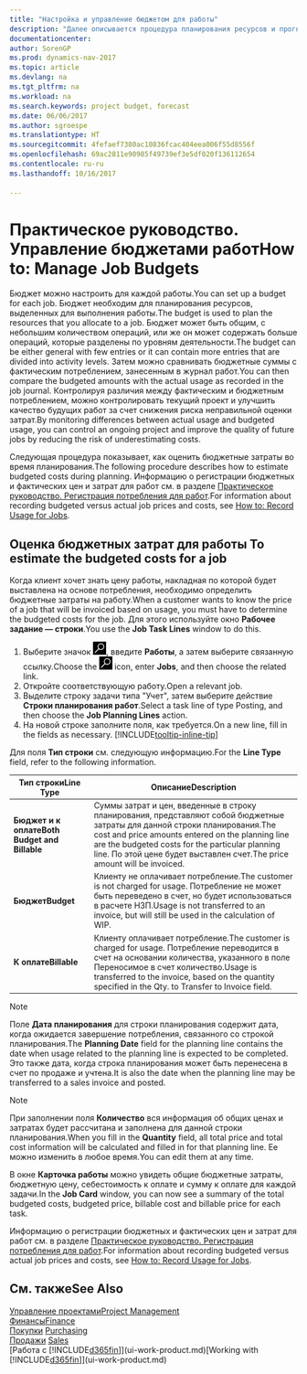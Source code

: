 ```yaml
---
title: "Настройка и управление бюджетом для работы"
description: "Далее описывается процедура планирования ресурсов и прогнозирования и контроля себестоимости для проекта путем настройки бюджета для каждой работы."
documentationcenter: 
author: SorenGP
ms.prod: dynamics-nav-2017
ms.topic: article
ms.devlang: na
ms.tgt_pltfrm: na
ms.workload: na
ms.search.keywords: project budget, forecast
ms.date: 06/06/2017
ms.author: sgroespe
ms.translationtype: HT
ms.sourcegitcommit: 4fefaef7380ac10836fcac404eea006f55d8556f
ms.openlocfilehash: 69ac2811e90985f49739ef3e5df020f136112654
ms.contentlocale: ru-ru
ms.lasthandoff: 10/16/2017

---
```

# <a name="how-to-manage-job-budgets"></a><span data-ttu-id="4124f-103">Практическое руководство. Управление бюджетами работ</span><span class="sxs-lookup"><span data-stu-id="4124f-103">How to: Manage Job Budgets</span></span>
<span data-ttu-id="4124f-104">Бюджет можно настроить для каждой работы.</span><span class="sxs-lookup"><span data-stu-id="4124f-104">You can set up a budget for each job.</span></span> <span data-ttu-id="4124f-105">Бюджет необходим для планирования ресурсов, выделенных для выполнения работы.</span><span class="sxs-lookup"><span data-stu-id="4124f-105">The budget is used to plan the resources that you allocate to a job.</span></span> <span data-ttu-id="4124f-106">Бюджет может быть общим, с небольшим количеством операций, или же он может содержать больше операций, которые разделены по уровням деятельности.</span><span class="sxs-lookup"><span data-stu-id="4124f-106">The budget can be either general with few entries or it can contain more entries that are divided into activity levels.</span></span> <span data-ttu-id="4124f-107">Затем можно сравнивать бюджетные суммы с фактическим потреблением, занесенным в журнал работ.</span><span class="sxs-lookup"><span data-stu-id="4124f-107">You can then compare the budgeted amounts with the actual usage as recorded in the job journal.</span></span> <span data-ttu-id="4124f-108">Контролируя различия между фактическим и бюджетным потреблением, можно контролировать текущий проект и улучшить качество будущих работ за счет снижения риска неправильной оценки затрат.</span><span class="sxs-lookup"><span data-stu-id="4124f-108">By monitoring differences between actual usage and budgeted usage, you can control an ongoing project and improve the quality of future jobs by reducing the risk of underestimating costs.</span></span>

<span data-ttu-id="4124f-109">Следующая процедура показывает, как оценить бюджетные затраты во время планирования.</span><span class="sxs-lookup"><span data-stu-id="4124f-109">The following procedure describes how to estimate budgeted costs during planning.</span></span> <span data-ttu-id="4124f-110">Информацию о регистрации бюджетных и фактических цен и затрат для работ см. в разделе [Практическое руководство. Регистрация потребления для работ](projects-how-record-job-usage.md).</span><span class="sxs-lookup"><span data-stu-id="4124f-110">For information about recording budgeted versus actual job prices and costs, see [How to: Record Usage for Jobs](projects-how-record-job-usage.md).</span></span>  

## <span data-ttu-id="4124f-111"><a name="JobBudgetCosts"></a> Оценка бюджетных затрат для работы</span><span class="sxs-lookup"><span data-stu-id="4124f-111"><a name="JobBudgetCosts"></a> To estimate the budgeted costs for a job</span></span>
<span data-ttu-id="4124f-112">Когда клиент хочет знать цену работы, накладная по которой будет выставлена на основе потребления, необходимо определить бюджетные затраты на работу.</span><span class="sxs-lookup"><span data-stu-id="4124f-112">When a customer wants to know the price of a job that will be invoiced based on usage, you must have to determine the budgeted costs for the job.</span></span> <span data-ttu-id="4124f-113">Для этого используйте окно **Рабочее задание — строки**.</span><span class="sxs-lookup"><span data-stu-id="4124f-113">You use the **Job Task Lines** window to do this.</span></span>

1. <span data-ttu-id="4124f-114">Выберите значок ![Поиск страницы или отчета](media/ui-search/search_small.png "Значок поиска страницы или отчета"), введите **Работы**, а затем выберите связанную ссылку.</span><span class="sxs-lookup"><span data-stu-id="4124f-114">Choose the ![Search for Page or Report](media/ui-search/search_small.png "Search for Page or Report icon") icon, enter **Jobs**, and then choose the related link.</span></span>  
2. <span data-ttu-id="4124f-115">Откройте соответствующую работу.</span><span class="sxs-lookup"><span data-stu-id="4124f-115">Open a relevant job.</span></span>
3. <span data-ttu-id="4124f-116">Выделите строку задачи типа "Учет", затем выберите действие **Строки планирования работ**.</span><span class="sxs-lookup"><span data-stu-id="4124f-116">Select a task line of type Posting, and then choose the **Job Planning Lines** action.</span></span>
4. <span data-ttu-id="4124f-117">На новой строке заполните поля, как требуется.</span><span class="sxs-lookup"><span data-stu-id="4124f-117">On a new line, fill in the fields as necessary.</span></span> [!INCLUDE[tooltip-inline-tip](includes/tooltip-inline-tip_md.md)]   

<span data-ttu-id="4124f-118">Для поля **Тип строки** см. следующую информацию.</span><span class="sxs-lookup"><span data-stu-id="4124f-118">For the **Line Type** field, refer to the following information.</span></span>  

| <span data-ttu-id="4124f-119">Тип строки</span><span class="sxs-lookup"><span data-stu-id="4124f-119">Line Type</span></span> | <span data-ttu-id="4124f-120">Описание</span><span class="sxs-lookup"><span data-stu-id="4124f-120">Description</span></span> |
| --- | --- |
| <span data-ttu-id="4124f-121">**Бюджет и к оплате**</span><span class="sxs-lookup"><span data-stu-id="4124f-121">**Both Budget and Billable**</span></span> |<span data-ttu-id="4124f-122">Суммы затрат и цен, введенные в строку планирования, представляют собой бюджетные затраты для данной строки планирования.</span><span class="sxs-lookup"><span data-stu-id="4124f-122">The cost and price amounts entered on the planning line are the budgeted costs for the particular planning line.</span></span> <span data-ttu-id="4124f-123">По этой цене будет выставлен счет.</span><span class="sxs-lookup"><span data-stu-id="4124f-123">The price amount will be invoiced.</span></span> |
| <span data-ttu-id="4124f-124">**Бюджет**</span><span class="sxs-lookup"><span data-stu-id="4124f-124">**Budget**</span></span> |<span data-ttu-id="4124f-125">Клиенту не оплачивает потребление.</span><span class="sxs-lookup"><span data-stu-id="4124f-125">The customer is not charged for usage.</span></span> <span data-ttu-id="4124f-126">Потребление не может быть переведено в счет, но будет использоваться в расчете НЗП.</span><span class="sxs-lookup"><span data-stu-id="4124f-126">Usage is not transferred to an invoice, but will still be used in the calculation of WIP.</span></span> |
| <span data-ttu-id="4124f-127">**К оплате**</span><span class="sxs-lookup"><span data-stu-id="4124f-127">**Billable**</span></span> |<span data-ttu-id="4124f-128">Клиенту оплачивает потребление.</span><span class="sxs-lookup"><span data-stu-id="4124f-128">The customer is charged for usage.</span></span> <span data-ttu-id="4124f-129">Потребление переводится в счет на основании количества, указанного в поле Переносимое в счет количество.</span><span class="sxs-lookup"><span data-stu-id="4124f-129">Usage is transferred to the invoice, based on the quantity specified in the Qty. to Transfer to Invoice field.</span></span> |

> [!NOTE]  
>   <span data-ttu-id="4124f-130">Поле **Дата планирования** для строки планирования содержит дата, когда ожидается завершение потребления, связанного со строкой планирования.</span><span class="sxs-lookup"><span data-stu-id="4124f-130">The **Planning Date** field for the planning line contains the date when usage related to the planning line is expected to be completed.</span></span> <span data-ttu-id="4124f-131">Это также дата, когда строка планирования может быть перенесена в счет по продаже и учтена.</span><span class="sxs-lookup"><span data-stu-id="4124f-131">It is also the date when the planning line may be transferred to a sales invoice and posted.</span></span>  

> [!NOTE]  
>   <span data-ttu-id="4124f-132">При заполнении поля **Количество** вся информация об общих ценах и затратах будет рассчитана и заполнена для данной строки планирования.</span><span class="sxs-lookup"><span data-stu-id="4124f-132">When you fill in the **Quantity** field, all total price and total cost information will be calculated and filled in for that planning line.</span></span> <span data-ttu-id="4124f-133">Ее можно изменить в любое время.</span><span class="sxs-lookup"><span data-stu-id="4124f-133">You can edit them at any time.</span></span>

<span data-ttu-id="4124f-134">В окне **Карточка работы** можно увидеть общие бюджетные затраты, бюджетную цену, себестоимость к оплате и сумму к оплате для каждой задачи.</span><span class="sxs-lookup"><span data-stu-id="4124f-134">In the **Job Card** window, you can now see a summary of the total budgeted costs, budgeted price, billable cost and billable price for each task.</span></span>

<span data-ttu-id="4124f-135">Информацию о регистрации бюджетных и фактических цен и затрат для работ см. в разделе [Практическое руководство. Регистрация потребления для работ](projects-how-record-job-usage.md).</span><span class="sxs-lookup"><span data-stu-id="4124f-135">For information about recording budgeted versus actual job prices and costs, see [How to: Record Usage for Jobs](projects-how-record-job-usage.md).</span></span>

## <a name="see-also"></a><span data-ttu-id="4124f-136">См. также</span><span class="sxs-lookup"><span data-stu-id="4124f-136">See Also</span></span>
[<span data-ttu-id="4124f-137">Управление проектами</span><span class="sxs-lookup"><span data-stu-id="4124f-137">Project Management</span></span>](projects-manage-projects.md)  
[<span data-ttu-id="4124f-138">Финансы</span><span class="sxs-lookup"><span data-stu-id="4124f-138">Finance</span></span>](finance.md)  
<span data-ttu-id="4124f-139">[Покупки](purchasing-manage-purchasing.md)       </span><span class="sxs-lookup"><span data-stu-id="4124f-139">[Purchasing](purchasing-manage-purchasing.md)       </span></span>  
<span data-ttu-id="4124f-140">[Продажи](sales-manage-sales.md)    </span><span class="sxs-lookup"><span data-stu-id="4124f-140">[Sales](sales-manage-sales.md)    </span></span>  
<span data-ttu-id="4124f-141">[Работа с [!INCLUDE[d365fin](includes/d365fin_md.md)]](ui-work-product.md)</span><span class="sxs-lookup"><span data-stu-id="4124f-141">[Working with [!INCLUDE[d365fin](includes/d365fin_md.md)]](ui-work-product.md)</span></span>  

